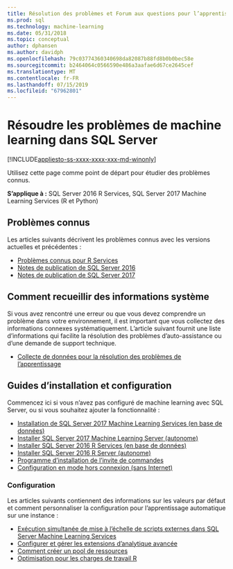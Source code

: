 ```yaml
---
title: Résolution des problèmes et Forum aux questions pour l’apprentissage - SQL Server Machine Learning Services
ms.prod: sql
ms.technology: machine-learning
ms.date: 05/31/2018
ms.topic: conceptual
author: dphansen
ms.author: davidph
ms.openlocfilehash: 79c03774360340698da82087b88fd8b0b0bec58e
ms.sourcegitcommit: b2464064c0566590e486a3aafae6d67ce2645cef
ms.translationtype: MT
ms.contentlocale: fr-FR
ms.lasthandoff: 07/15/2019
ms.locfileid: "67962801"
---
```

# <a name="troubleshoot-machine-learning-in-sql-server"></a>Résoudre les problèmes de machine learning dans SQL Server
[!INCLUDE[appliesto-ss-xxxx-xxxx-xxx-md-winonly](../includes/appliesto-ss-xxxx-xxxx-xxx-md-winonly.md)]

Utilisez cette page comme point de départ pour étudier des problèmes connus.

**S’applique à :** SQL Server 2016 R Services, SQL Server 2017 Machine Learning Services (R et Python)

## <a name="known-issues"></a>Problèmes connus

Les articles suivants décrivent les problèmes connus avec les versions actuelles et précédentes :

+ [Problèmes connus pour R Services](../advanced-analytics/known-issues-for-sql-server-machine-learning-services.md)
+ [Notes de publication de SQL Server 2016](../sql-server/sql-server-2016-release-notes.md)
+ [Notes de publication de SQL Server 2017](../sql-server/sql-server-2017-release-notes.md)

## <a name="how-to-gather-system-information"></a>Comment recueillir des informations système

Si vous avez rencontré une erreur ou que vous devez comprendre un problème dans votre environnement, il est important que vous collectez des informations connexes systématiquement. L’article suivant fournit une liste d’informations qui facilite la résolution des problèmes d’auto-assistance ou d’une demande de support technique.

+ [Collecte de données pour la résolution des problèmes de l’apprentissage](data-collection-ml-troubleshooting-process.md)

## <a name="setup-and-configuration-guides"></a>Guides d’installation et configuration

Commencez ici si vous n’avez pas configuré de machine learning avec SQL Server, ou si vous souhaitez ajouter la fonctionnalité :

+ [Installation de SQL Server 2017 Machine Learning Services (en base de données)](install/sql-machine-learning-services-windows-install.md)
+ [Installer SQL Server 2017 Machine Learning Server (autonome)](install/sql-machine-learning-standalone-windows-install.md)
+ [Installer SQL Server 2016 R Services (en base de données)](install/sql-r-services-windows-install.md)
+ [Installer SQL Server 2016 R Server (autonome)](install/sql-r-standalone-windows-install.md)
+ [Programme d’installation de l’invite de commandes](install/sql-ml-component-commandline-install.md)
+ [Configuration en mode hors connexion (sans Internet)](install/sql-ml-component-install-without-internet-access.md)

### <a name="configuration"></a>Configuration

Les articles suivants contiennent des informations sur les valeurs par défaut et comment personnaliser la configuration pour l’apprentissage automatique sur une instance :

+ [Exécution simultanée de mise à l’échelle de scripts externes dans SQL Server Machine Learning Services](administration/modify-user-account-pool.md)   
+ [Configurer et gérer les extensions d’analytique avancée](r/configure-and-manage-advanced-analytics-extensions.md)  
+ [Comment créer un pool de ressources](r/how-to-create-a-resource-pool-for-r.md)
+ [Optimisation pour les charges de travail R](r/operationalizing-your-r-code.md)
